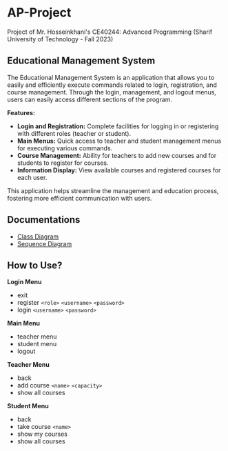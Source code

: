 # AP-Project
Project of Mr. Hosseinkhani's CE40244: Advanced Programming (Sharif University of Technology - Fall 2023)

## Educational Management System

The Educational Management System is an application that allows you to easily and efficiently execute commands related to login, registration, and course management. Through the login, management, and logout menus, users can easily access different sections of the program.

**Features:**
- **Login and Registration:** Complete facilities for logging in or registering with different roles (teacher or student).
- **Main Menus:** Quick access to teacher and student management menus for executing various commands.
- **Course Management:** Ability for teachers to add new courses and for students to register for courses.
- **Information Display:** View available courses and registered courses for each user.

This application helps streamline the management and education process, fostering more efficient communication with users.
## Documentations
- [Class Diagram]()
- [Sequence Diagram]()

## How to Use?
**Login Menu**
- exit
- register `<role>` `<username>` `<password>`
- login `<username>` `<password>`

**Main Menu**
- teacher menu
- student menu
- logout

**Teacher Menu**
- back
- add course `<name>` `<capacity>`
- show all courses

**Student Menu**
- back
- take course `<name>`
- show my courses
- show all courses

